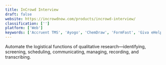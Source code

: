 ```yaml
---
title: InCrowd Interview
draft: false 
website: https://incrowdnow.com/products/incrowd-interview/
classification: ['']
platform: ['Web']
keywords: ['Accruent TMS', 'Ayogo', 'ChemDraw', 'FormFast', 'Giva eHelpDesk', 'HealthStream', 'HealthStream Leadership Development', 'Healthgrades', 'Imprivata Confirm ID', 'Imprivata PatientSecure', 'MedPut', 'MedSupply Software', 'OBIX Perinatal Data System', 'Officite', 'OnCare', 'PulsePoint', 'Quantros Quality Suite', 'ScriptPro Telepharmacy', 'Zenoti', 'iEHR']
---
```

Automate the logistical functions of qualitative research—identifying, screening, scheduling, communicating, managing, recording, and transcribing.